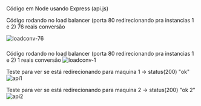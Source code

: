 ###
Código em Node usando Express (api.js)

Código rodando no load balancer (porta 80 redirecionando pra instancias 1 e 2) 76 reais conversão

![loadconv-76](https://user-images.githubusercontent.com/22060317/197898781-dbcfba67-4cee-4059-949f-730202f17e2e.jpg)
###
Código rodando no load balancer (porta 80 redirecionando pra instancias 1 e 2) 1 reais conversão
![loadconv-1](https://user-images.githubusercontent.com/22060317/197898786-1ac718f7-42d0-4fdd-9d79-913ee9da1a05.jpg)

Teste para ver se está redirecionando para maquina 1 -> status(200) "ok"
![api1](https://user-images.githubusercontent.com/22060317/197898784-9c107a70-e69d-470c-ae46-5ef330216a16.jpg)

Teste para ver se está redirecionando para maquina 2 -> status(200) "ok 2"
![api2](https://user-images.githubusercontent.com/22060317/197898785-9267dfd6-07b8-42fb-81fb-d6acd131e5df.jpg)

